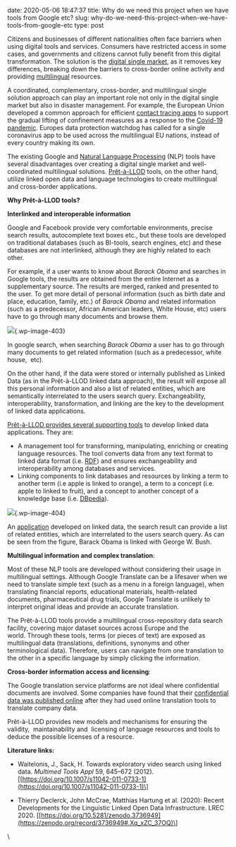 date: 2020-05-06 18:47:37
title: Why do we need this project when we have tools from Google etc?
slug: why-do-we-need-this-project-when-we-have-tools-from-google-etc
type: post

Citizens and businesses of different nationalities often face barriers
when using digital tools and services. Consumers have restricted access
in some cases, and governments and citizens cannot fully benefit from
this digital transformation. The solution is the [digital single
market](https://en.wikipedia.org/wiki/Digital_Single_Market), as it
removes key differences, breaking down the barriers to cross-border
online activity and providing
[multilingual](https://en.wikipedia.org/wiki/Multilingualism)
resources. 

A coordinated, complementary, cross-border, and multilingual single
solution approach can play an important role not only in the digital
single market but also in disaster management. For example, the European
Union developed a common approach for efficient [contact tracing
apps](https://ec.europa.eu/commission/presscorner/detail/en/ip_20_670)
to support the gradual lifting of confinement measures as a response to
the [Covid-19
pandemic](https://en.wikipedia.org/wiki/COVID-19_pandemic). Europes data
protection watchdog has called for a single coronavirus app to be used
across the multilingual EU nations, instead of every country making its
own. 

The existing Google and [Natural Language
Processing](https://en.wikipedia.org/wiki/Natural_language_processing)
(NLP) tools have several disadvantages over creating a digital single
market and well-coordinated multilingual solutions.
[Prêt-à-LLOD](https://www.pret-a-llod.eu/tools-and-services/) tools, on
the other hand, utilize linked open data and language technologies to
create multilingual and cross-border applications.

**Why Prêt-à-LLOD tools?**

**Interlinked and interoperable information**

Google and Facebook provide very comfortable environments, precise
search results, autocomplete text boxes etc., but these tools are
developed on traditional databases (such as BI-tools, search engines,
etc) and these databases are not interlinked, although they are highly
related to each other. 

For example, if a user wants to know about *Barack Obama* and searches
in Google tools, the results are obtained from the entire Internet as a
supplementary source. The results are merged, ranked and presented to
the user. To get more detail of personal information (such as birth date
and place, education, family, etc.) of *Barack Obama* and related
information (such as a predecessor, African American leaders, White
House, etc) users have to go through many documents and browse them.

![](https://www.pret-a-llod.eu/wp-content/uploads/2020/05/Obama-1024x551.png){.wp-image-403}

In google search, when searching *Barack Obama* a user has to go through
many documents to get related information (such as a predecessor, white
house,  etc).

On the other hand, if the data were stored or internally published as
Linked Data (as in the Prêt-à-LLOD linked data approach), the result
will expose all this personal information and also a list of related
entities, which are semantically interrelated to the users search query.
Exchangeability, interoperability, transformation, and linking are the
key to the development of linked data applications.

[Prêt-à-LLOD provides several supporting
tools](https://www.pret-a-llod.eu/software-and-resource-descriptions/)
to develop linked data applications. They are:

-   A management tool for transforming, manipulating, enriching or
    creating language resources. The tool converts data from any text
    format to linked data format (i.e. [RDF](https://www.w3.org/RDF/))
    and ensures exchangeability and interoperability among databases and
    services.
-   Linking components to link databases and resources by linking a term
    to another term (i.e apple is linked to orange), a term to a concept
    (i.e. apple to linked to fruit), and a concept to another concept of
    a knowledge base (i.e. [DBpedia](https://wiki.dbpedia.org/)).

![](https://www.pret-a-llod.eu/wp-content/uploads/2020/05/Obama-Bush-613x1024.png){.wp-image-404}

An [application](https://doi.org/10.1007/s11042-011-0733-1) developed on
linked data, the search result can provide a list of related entities,
which are interrelated to the users search query. As can be seen from
the figure, Barack Obama is linked with George W. Bush.

**Multilingual information and complex translation**: 

Most of these NLP tools are developed without considering their usage in
multilingual settings. Although Google Translate can be a lifesaver when
we need to translate simple text (such as a menu in a foreign language),
when translating financial reports, educational materials,
health-related documents, pharmaceutical drug trials, Google Translate
is unlikely to interpret original ideas and provide an accurate
translation. 

The Prêt-à-LLOD tools provide a multilingual cross-repository data
search facility, covering major dataset sources across Europe and the
world. Through these tools, terms (or pieces of text) are exposed as
multilingual data (translations, definitions, synonyms and other
terminological data). Therefore, users can navigate from one translation
to the other in a specific language by simply clicking the information.
 

**Cross-border information access and licensing**: 

The Google translation service platforms are not ideal where
confidential documents are involved. Some companies have found that
their [confidential data was published
online](https://qz.com/1075524/if-you-value-your-privacy-be-careful-with-online-translation-tools/)
after they had used online translation tools to translate company data. 

Prêt-à-LLOD provides new models and mechanisms for ensuring the ​
validity​, ​ maintainability and ​ licensing of language resources and
tools to deduce the possible licenses of a resource.

**Literature links:**

-   Waitelonis, J., Sack, H. Towards exploratory video search using
    linked data. *Multimed Tools Appl* 59, 645–672 (2012).
    [\[https://doi.org/10.1007/s11042-011-0733-1](https://doi.org/10.1007/s11042-011-0733-1)\]

<!-- -->

-   Thierry Declerck, John McCrae, Matthias Hartung et al. (2020):
    Recent Developments for the Linguistic Linked Open Data
    Infrastructure. LREC 2020.
    \[[https://doi.org/10.5281/zenodo.3736949](https://zenodo.org/record/3736949#.Xq_xZC_37OQ)\]

\
